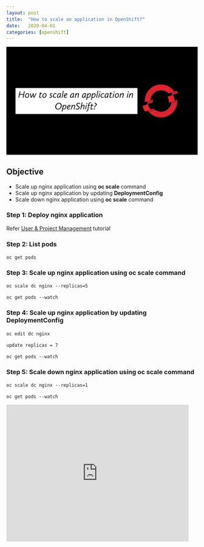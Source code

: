 ```yaml
---
layout: post
title:  "How to scale an application in OpenShift?"
date:   2020-04-01
categories: [openshift]
---
```


![How to scale an application in OpenShift?](https://raw.githubusercontent.com/sagar-jadhav/sagar-jadhav.github.io/master/static/img/_posts/openshift/3.png)

## Objective
- Scale up nginx application using **oc scale** command
- Scale up nginx application by updating **DeploymentConfig**
- Scale down nginx application using **oc scale** command

### Step 1: Deploy nginx application
Refer [User & Project Management](./1_user_and_project_management.md) tutorial

### Step 2: List pods
```
oc get pods
```

### Step 3: Scale up nginx application using oc scale command
```
oc scale dc nginx --replicas=5
```
```
oc get pods --watch
```

### Step 4: Scale up nginx application by updating DeploymentConfig
```
oc edit dc nginx
```
```
update replicas = 7
```
```
oc get pods --watch
```

### Step 5: Scale down nginx application using oc scale command
```
oc scale dc nginx --replicas=1
```
```
oc get pods --watch
```

<iframe width="480" height="360" src="https://www.youtube.com/embed/Ui2qgvx2Dgs" frameborder="0" allowfullscreen></iframe>
